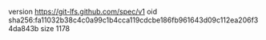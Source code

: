 version https://git-lfs.github.com/spec/v1
oid sha256:fa11032b38c4c0a99c1b4cca119cdcbe186fb961643d09c112ea206f34da843b
size 1178
